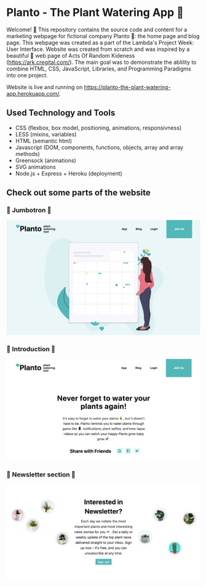 # Planto - The Plant Watering App 🌵

Welcome! 👋 This repository contains the source code and content for a marketing webpage for fictional company Planto 🌿: the home page and blog page. This webpage was created as a part of the Lambda's Project Week: User Interface. Website was created from scratch and was inspired by a beautiful 💜 web page of Acts Of Random Kideness (https://ark.cregital.com/). The main goal was to demonstrate the ablility to combine HTML, CSS, JavaScript, Libraries, and Programming Paradigms into one project.

Website is live and running on https://planto-the-plant-watering-app.herokuapp.com/.

## Used Technology and Tools

- CSS (flexbox, box model, positioning, animations, responsivness)
- LESS (mixins, variables)
- HTML (semantic html)
- Javascript (DOM, components, functions, objects, array and array methods)
- Greensock (animations)
- SVG animations
- Node.js + Express + Heroku (deployment)

## Check out some parts of the website

### 🌵 Jumbotron 🌵

![Website](https://github.com/ivanahuckova/plant-watering-app/blob/svg-animations-and-deploying/assets/design/design1.png)

### 🌿 Introduction 🌿

![Website](https://github.com/ivanahuckova/plant-watering-app/blob/svg-animations-and-deploying/assets/design/design3.png)

### 🌱 Newsletter section 🌱

![Website](https://github.com/ivanahuckova/plant-watering-app/blob/svg-animations-and-deploying/assets/design/design2.png)
